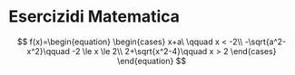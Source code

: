 # Esercizidi Matematica

$$
f(x)=\begin{equation} \begin{cases} 
x+a\ \qquad x < -2\\
-\sqrt{a^2-x^2}\qquad -2 \le x \le 2\\
2+\sqrt{x^2-4}\qquad x > 2
\end{cases} \end{equation}
$$


<!--stackedit_data:
eyJoaXN0b3J5IjpbLTUwMTkxOTkxXX0=
-->